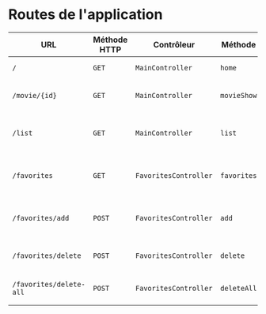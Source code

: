 # Routes de l'application

| URL | Méthode HTTP | Contrôleur       | Méthode | Titre HTML           | Commentaire    |
| --- | ------------ | ---------------- | ------- | -------------------- | -------------- |
| `/` | `GET`        | `MainController` | `home`  | Bienvenue sur O'flix | Page d'accueil |
| `/movie/{id}`   | `GET`        | `MainController`      | `movieShow`      | Titre du film/série            | Page détail d'un film/série |
| `/list`         | `GET`        | `MainController`      | `list`           | Tous les films et séries       | Liste de tous les films ou résultats de recherche |
| `/favorites`    | `GET`        | `FavoritesController` | `favorites`      | Ma liste                       | Les favoris de l'utilisateur courant              |
| `/favorites/add`    | `POST`        | `FavoritesController` | `add`      | Ma liste                       | ajoute un nouveau favori dans la liste              |
| `/favorites/delete`    | `POST`        | `FavoritesController` | `delete`      | Ma liste                       | supprime un favori de la liste             |
| `/favorites/delete-all`    | `POST`        | `FavoritesController` | `deleteAll`      | Ma liste                       | supprime tous les favoris            |